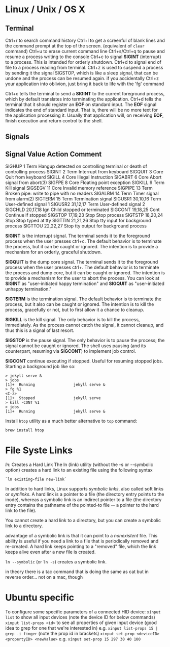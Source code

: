# Linux / Unix / OS X

## Terminal

Ctrl+r to search command history
Ctrl+l to get a screenful of blank lines and the command prompt at the top of the screen. (equivalent of `clear` command)
Ctrl+u to erase current command line
Ctrl+s/Ctrl+q to pause and resume a process writing to the console
Ctrl+c to signal **SIGINT** (interrupt) to a process. This is intended for orderly shutdown.
Ctrl+d to signal end of file to a process reading from terminal.
Ctrl+z is used to suspend a process by sending it the signal SIGSTOP, which is like a sleep signal, that can be undone and the process can be resumed again.
    if you accidentally Ctrl+z your application into oblivion, just bring it back to life with the 'fg' command

Ctrl+c tells the terminal to send a **SIGINT** to the current foreground process, which by default translates into terminating the application.
Ctrl+d tells the terminal that it should register an **EOF** on standard input. The **EOF** signal indicates the end of standard input. That is, there will be no more text for the application processing it. Usually that application will, on receiving **EOF**, finish execution and return control to the shell.


## Signals


 Signal     Value     Action   Comment
 -------------------------------------------------------------------------
 SIGHUP        1       Term    Hangup detected on controlling terminal or death of controlling process
 SIGINT        2       Term    Interrupt from keyboard
 SIGQUIT       3       Core    Quit from keyboard
 SIGILL        4       Core    Illegal Instruction
 SIGABRT       6       Core    Abort signal from abort(3)
 SIGFPE        8       Core    Floating point exception
 SIGKILL       9       Term    Kill signal
 SIGSEGV      11       Core    Invalid memory reference
 SIGPIPE      13       Term    Broken pipe: write to pipe with no readers
 SIGALRM      14       Term    Timer signal from alarm(2)
 SIGTERM      15       Term    Termination signal
 SIGUSR1   30,10,16    Term    User-defined signal 1
 SIGUSR2   31,12,17    Term    User-defined signal 2
 SIGCHLD   20,17,18    Ign     Child stopped or terminated
 SIGCONT   19,18,25    Cont    Continue if stopped
 SIGSTOP   17,19,23    Stop    Stop process
 SIGTSTP   18,20,24    Stop    Stop typed at tty
 SIGTTIN   21,21,26    Stop    tty input for background process
 SIGTTOU   22,22,27    Stop    tty output for background process


**SIGINT** is the interrupt signal. The terminal sends it to the foreground process when the user presses ctrl+c. The default behavior is to terminate the process, but it can be caught or ignored. The intention is to provide a mechanism for an orderly, graceful shutdown.

**SIGQUIT** is the dump core signal. The terminal sends it to the foreground process when the user presses ctrl+\. The default behavior is to terminate the process and dump core, but it can be caught or ignored. The intention is to provide a mechanism for the user to abort the process. You can look at **SIGINT** as "user-initiated happy termination" and **SIGQUIT** as "user-initiated unhappy termination."

**SIGTERM** is the termination signal. The default behavior is to terminate the process, but it also can be caught or ignored. The intention is to kill the process, gracefully or not, but to first allow it a chance to cleanup.

**SIGKILL** is the kill signal. The only behavior is to kill the process, immediately. As the process cannot catch the signal, it cannot cleanup, and thus this is a signal of last resort.

**SIGSTOP** is the pause signal. The only behavior is to pause the process; the signal cannot be caught or ignored. The shell uses pausing (and its counterpart, resuming via **SIGCONT**) to implement job control.

**SIGCONT** continue executing if stopped. Useful for resuming stopped jobs. Starting a background job like so:
  ```
  > jekyll serve &
  > jobs
  [1]+  Running                 jekyll serve &
  > fg %1
  <C-z>
  [1]+  Stopped                 jekyll serve
  > kill -CONT %1
  > jobs
  [1]+  Running                 jekyll serve &
  ```


Install `htop` utility as a much better alternative to `top` command:

    brew install htop


# File Syste Links

_ln_: Creates a Hard Link
The ln (link) utility (without the -s or --symbolic option) creates a hard link to an existing file using the following syntax

    `ln existing-file new-link`

In addition to hard links, Linux supports _symbolic links_, also called soft links or _symlinks_. A hard link is a pointer to a file (the directory entry points to the inode), whereas a symbolic link is an indirect pointer to a file (the directory entry contains the pathname of the pointed-to file -- a pointer to the hard link to the file).

You cannot create a hard link to a directory, but you can create a symbolic link to a directory.

advantage of a symbolic link is that it can point to a _nonexistent_ file. This ability is useful if you need a link to a file that is periodically removed and re-created. A hard link keeps pointing to a "removed" file, which the link keeps alive even after a new file is created.

`ln --symbolic` (or `ln -s`) creates a symbolic link.

in theory there is a tac command that is doing the same as cat but in reverse order... not on a mac, though



# Ubuntu specific

To configure some specific parameters of a connected HID device:
    `xinput list`
		to show all input devices
		(note the device ID for below commands)
	`xinput list-props <id>`
		to see all properties of given input device
		(good idea to grep for one that we're interested in)
		e.g.
			`xinput list-props 15 | grep -i finger`
		(note the prop id in brackets)
	`xinput set-prop <deviceID> <propertyID> <newValue>`
		e.g.
			`xinput set-prop 15 297 30 40 100`

